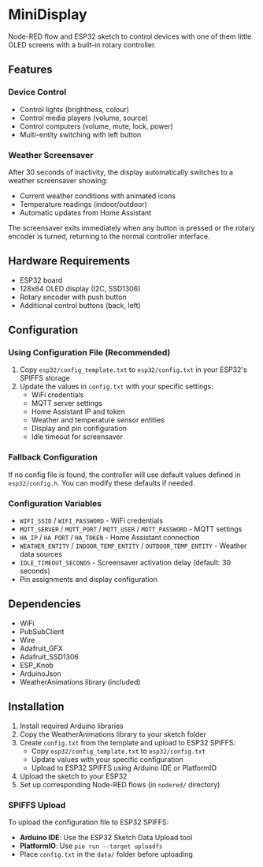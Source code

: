 # MiniDisplay
Node-RED flow and ESP32 sketch to control devices with one of them little OLED screens with a built-in rotary controller.

## Features

### Device Control
- Control lights (brightness, colour)
- Control media players (volume, source)
- Control computers (volume, mute, lock, power)
- Multi-entity switching with left button

### Weather Screensaver
After 30 seconds of inactivity, the display automatically switches to a weather screensaver showing:
- Current weather conditions with animated icons
- Temperature readings (indoor/outdoor)
- Automatic updates from Home Assistant

The screensaver exits immediately when any button is pressed or the rotary encoder is turned, returning to the normal controller interface.

## Hardware Requirements
- ESP32 board
- 128x64 OLED display (I2C, SSD1306)
- Rotary encoder with push button
- Additional control buttons (back, left)

## Configuration

### Using Configuration File (Recommended)
1. Copy `esp32/config_template.txt` to `esp32/config.txt` in your ESP32's SPIFFS storage
2. Update the values in `config.txt` with your specific settings:
   - WiFi credentials
   - MQTT server settings
   - Home Assistant IP and token
   - Weather and temperature sensor entities
   - Display and pin configuration
   - Idle timeout for screensaver

### Fallback Configuration
If no config file is found, the controller will use default values defined in `esp32/config.h`. You can modify these defaults if needed.

### Configuration Variables
- `WIFI_SSID` / `WIFI_PASSWORD` - WiFi credentials
- `MQTT_SERVER` / `MQTT_PORT` / `MQTT_USER` / `MQTT_PASSWORD` - MQTT settings
- `HA_IP` / `HA_PORT` / `HA_TOKEN` - Home Assistant connection
- `WEATHER_ENTITY` / `INDOOR_TEMP_ENTITY` / `OUTDOOR_TEMP_ENTITY` - Weather data sources
- `IDLE_TIMEOUT_SECONDS` - Screensaver activation delay (default: 30 seconds)
- Pin assignments and display configuration

## Dependencies
- WiFi
- PubSubClient
- Wire
- Adafruit_GFX
- Adafruit_SSD1306
- ESP_Knob
- ArduinoJson
- WeatherAnimations library (included)

## Installation
1. Install required Arduino libraries
2. Copy the WeatherAnimations library to your sketch folder
3. Create `config.txt` from the template and upload to ESP32 SPIFFS:
   - Copy `esp32/config_template.txt` to `esp32/config.txt`
   - Update values with your specific configuration
   - Upload to ESP32 SPIFFS using Arduino IDE or PlatformIO
4. Upload the sketch to your ESP32
5. Set up corresponding Node-RED flows (in `nodered/` directory)

### SPIFFS Upload
To upload the configuration file to ESP32 SPIFFS:
- **Arduino IDE**: Use the ESP32 Sketch Data Upload tool
- **PlatformIO**: Use `pio run --target uploadfs`
- Place `config.txt` in the `data/` folder before uploading
